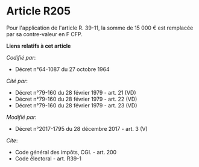 # Article R205

Pour l'application de l'article R. 39-11, la somme de 15 000 € est remplacée par sa contre-valeur en F CFP.

**Liens relatifs à cet article**

_Codifié par_:

  - Décret n°64-1087 du 27 octobre 1964

_Cité par_:

  - Décret n°79-160 du 28 février 1979 - art. 21 (VD)
  - Décret n°79-160 du 28 février 1979 - art. 22 (VD)
  - Décret n°79-160 du 28 février 1979 - art. 23 (VD)

_Modifié par_:

  - Décret n°2017-1795 du 28 décembre 2017 - art. 3 (V)

_Cite_:

  - Code général des impôts, CGI. - art. 200
  - Code électoral - art. R39-1
